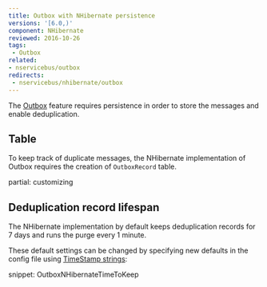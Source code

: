 ```yaml
---
title: Outbox with NHibernate persistence
versions: '[6.0,)'
component: NHibernate
reviewed: 2016-10-26
tags:
 - Outbox
related:
- nservicebus/outbox
redirects:
 - nservicebus/nhibernate/outbox
---
```


The [Outbox](/nservicebus/outbox) feature requires persistence in order to store the messages and enable deduplication.


## Table

To keep track of duplicate messages, the NHibernate implementation of Outbox requires the creation of `OutboxRecord` table.

partial: customizing

## Deduplication record lifespan

The NHibernate implementation by default keeps deduplication records for 7 days and runs the purge every 1 minute.

These default settings can be changed by specifying new defaults in the config file using [TimeStamp strings](https://docs.microsoft.com/en-us/dotnet/standard/base-types/standard-timespan-format-strings):

snippet: OutboxNHibernateTimeToKeep
